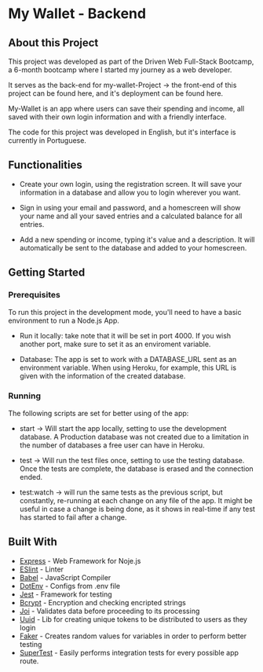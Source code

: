 # My Wallet - Backend

## About this Project

This project was developed as part of the Driven Web Full-Stack Bootcamp, a 6-month bootcamp where I started my journey as a web developer.

It serves as the back-end for my-wallet-Project -> the front-end of this project can be found here, and it's deployment can be found here.

My-Wallet is an app where users can save their spending and income, all saved with their own login information and with a friendly interface.

The code for this project was developed in English, but it's interface is currently in Portuguese.

## Functionalities

- Create your own login, using the registration screen. It will save your information in a database and allow you to login wherever you want.

- Sign in using your email and password, and a homescreen will show your name and all your saved entries and a calculated balance for all entries.

- Add a new spending or income, typing it's value and a description. It will automatically be sent to the database and added to your homescreen.

## Getting Started

### Prerequisites

To run this project in the development mode, you'll need to have a basic environment to run a Node.js App.

- Run it locally: take note that it will be set in port 4000. If you wish another port, make sure to set it as an enviroment variable.

- Database: The app is set to work with a DATABASE_URL sent as an environment variable. When using Heroku, for example, this URL is given with the information of the created database.

### Running

The following scripts are set for better using of the app:

- start -> Will start the app locally, setting to use the development database. A Production database was not created due to a limitation in the number of databases a free user can have in Heroku.

- test -> Will run the test files once, setting to use the testing database. Once the tests are complete, the database is erased and the connection ended.

- test:watch -> will run the same tests as the previous script, but constantly, re-running at each change on any file of the app. It might be useful in case a change is being done, as it shows in real-time if any test has started to fail after a change.


## Built With

- [Express](https://expressjs.com/) - Web Framework for Noje.js
- [ESlint](https://eslint.org/) - Linter
- [Babel](https://babeljs.io/) - JavaScript Compiler
- [DotEnv](https://www.npmjs.com/package/dotenv) - Configs from .env file
- [Jest](https://jestjs.io/) - Framework for testing
- [Bcrypt](https://www.npmjs.com/package/bcrypt) - Encryption and checking encripted strings
- [Joi](https://www.npmjs.com/package/joi) - Validates data before proceeding to its processing
- [Uuid](https://www.npmjs.com/package/uuid) - Lib for creating unique tokens to be distributed to users as they login
- [Faker](https://www.npmjs.com/package/faker) - Creates random values for variables in order to perform better testing
- [SuperTest](https://www.npmjs.com/package/supertest) - Easily performs integration tests for every possible app route.
